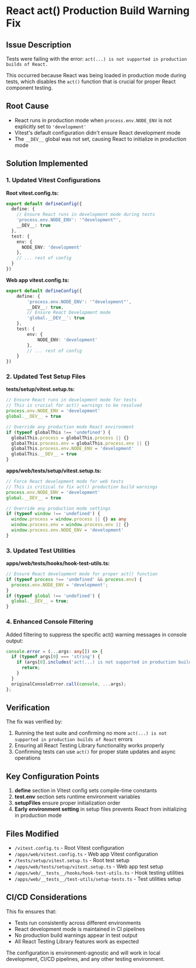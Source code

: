 # React act() Production Build Warning Fix

## Issue Description
Tests were failing with the error: `act(...) is not supported in production builds of React.`

This occurred because React was being loaded in production mode during tests, which disables the `act()` function that is crucial for proper React component testing.

## Root Cause
- React runs in production mode when `process.env.NODE_ENV` is not explicitly set to `'development'`
- Vitest's default configuration didn't ensure React development mode
- The `__DEV__` global was not set, causing React to initialize in production mode

## Solution Implemented

### 1. Updated Vitest Configurations

**Root vitest.config.ts:**
```typescript
export default defineConfig({
  define: {
    // Ensure React runs in development mode during tests
    'process.env.NODE_ENV': '"development"',
    __DEV__: true
  },
  test: {
    env: {
      NODE_ENV: 'development'
    },
    // ... rest of config
  }
})
```

**Web app vitest.config.ts:**
```typescript
export default defineConfig({
    define: {
        'process.env.NODE_ENV': '"development"',
        __DEV__: true,
        // Ensure React Development mode
        'global.__DEV__': true
    },
    test: {
        env: {
            NODE_ENV: 'development'
        },
        // ... rest of config
    }
})
```

### 2. Updated Test Setup Files

**tests/setup/vitest.setup.ts:**
```typescript
// Ensure React runs in development mode for tests
// This is crucial for act() warnings to be resolved
process.env.NODE_ENV = 'development'
global.__DEV__ = true

// Override any production mode React environment
if (typeof globalThis !== 'undefined') {
  globalThis.process = globalThis.process || {}
  globalThis.process.env = globalThis.process.env || {}
  globalThis.process.env.NODE_ENV = 'development'
  globalThis.__DEV__ = true
}
```

**apps/web/tests/setup/vitest.setup.ts:**
```typescript
// Force React development mode for web tests
// This is critical to fix act() production build warnings
process.env.NODE_ENV = 'development'
global.__DEV__ = true

// Override any production mode settings
if (typeof window !== 'undefined') {
  window.process = window.process || {} as any
  window.process.env = window.process.env || {}
  window.process.env.NODE_ENV = 'development'
}
```

### 3. Updated Test Utilities

**apps/web/__tests__/hooks/hook-test-utils.ts:**
```typescript
// Ensure React development mode for proper act() function
if (typeof process !== 'undefined' && process.env) {
  process.env.NODE_ENV = 'development';
}
if (typeof global !== 'undefined') {
  global.__DEV__ = true;
}
```

### 4. Enhanced Console Filtering

Added filtering to suppress the specific act() warning messages in console output:

```typescript
console.error = (...args: any[]) => {
  if (typeof args[0] === 'string') {
    if (args[0].includes('act(...) is not supported in production builds of React')) {
      return;
    }
  }
  originalConsoleError.call(console, ...args);
};
```

## Verification

The fix was verified by:
1. Running the test suite and confirming no more `act(...) is not supported in production builds of React` errors
2. Ensuring all React Testing Library functionality works properly
3. Confirming tests can use `act()` for proper state updates and async operations

## Key Configuration Points

1. **define** section in Vitest config sets compile-time constants
2. **test.env** section sets runtime environment variables
3. **setupFiles** ensure proper initialization order
4. **Early environment setting** in setup files prevents React from initializing in production mode

## Files Modified

- `/vitest.config.ts` - Root Vitest configuration
- `/apps/web/vitest.config.ts` - Web app Vitest configuration  
- `/tests/setup/vitest.setup.ts` - Root test setup
- `/apps/web/tests/setup/vitest.setup.ts` - Web app test setup
- `/apps/web/__tests__/hooks/hook-test-utils.ts` - Hook testing utilities
- `/apps/web/__tests__/test-utils/setup-tests.ts` - Test utilities setup

## CI/CD Considerations

This fix ensures that:
- Tests run consistently across different environments
- React development mode is maintained in CI pipelines
- No production build warnings appear in test output
- All React Testing Library features work as expected

The configuration is environment-agnostic and will work in local development, CI/CD pipelines, and any other testing environment.